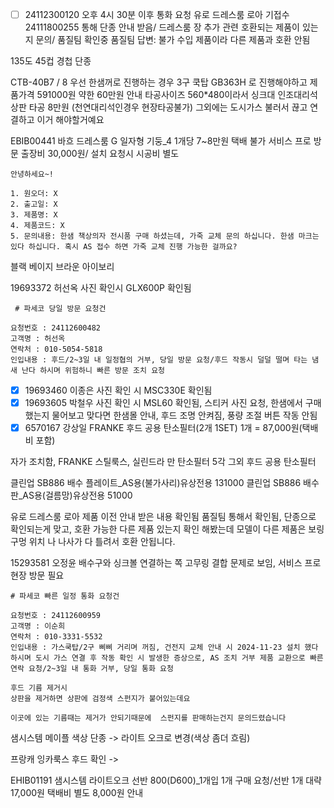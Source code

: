 - [ ] 24112300120 오후 4시 30분 이후 통화 요청
  유로 드레스룸 로아 기접수 24111800255  통해 단종 안내 받음/ 드레스룸 장 추가 관련 호환되는 제품이 있는지 문의/ 품질팀 확인중
  품질팀 답변: 불가
  수입 제품이라 다른 제품과 호환 안됨

135도 45컵 경첩 단종


CTB-40B7 / 8
우선 한샘꺼로 진행하는 경우 
3구 쿡탑 GB363H 로 진행해야하고 제품가격 591000원
약한 60만원 안내
타공사이즈 560*480이라서 싱크대 인조대리석 상판 타공 8만원 (천연대리석인경우 현장타공불가)
그외에는 도시가스 불러서 끊고 연결하고 이거 해야할거예요


EBIB00441  바흐 드레스룸 G 일자형 기둥_4 1개당 7~8만원 택배 불가 서비스 프로 방문 출장비 30,000원/ 설치 요청시 시공비 별도

```
안녕하세요~!

1. 원오더: X
2. 출고일: X
3. 제품명: X
4. 제품코드: X 
5. 문의내용: 한샘 책상의자 전시품 구매 하셨는데, 가죽 교체 문의 하십니다. 한샘 마크는 있다 하십니다. 혹시 AS 접수 하면 가죽 교체 진행 가능한 걸까요?
```


블랙 베이지 브라운 아이보리


19693372 허선옥 사진 확인시 GLX600P 확인됨

```
 # 파세코 당일 방문 요청건 

요청번호 : 24112600482
고객명 : 허선옥
연락처 : 010-5054-5818
인입내용 : 후드/2~3일 내 일정협의 거부, 당일 방문 요청/후드 작동시 덜덜 떨며 타는 냄새 난다 하시며 위험하니 빠른 방문 조치 요청
```


- [x] 19693460 이종은 사진 확인 시 MSC330E 확인됨
- [x] 19693605 박철우 사진 확인 시 MSL60  확인됨, 스티커 사진 요청,  한샘에서 구매 했는지 물어보고 맞다면 한샘몰 안내, 후드 조명 안켜짐, 풍량 조절 버튼 작동 안됨
- [x] 6570167 강상일 FRANKE 후드 공용 탄소필터(2개 1SET) 1개 = 87,000원(택배비 포함)

자가 조치함, 
FRANKE 스틸룩스, 실린드라 만 탄소필터 5각 그외 후드 공용 탄소필터


클린업 SB886 배수 플레이트_AS용(불가사리)유상전용 131000
클린업 SB886 배수판_AS용(걸름망)유상전용 51000

유로 드레스룸 로아 제품 이전 안내 받은 내용 확인됨
품질팀 통해서 확인됨, 단종으로 확인되는게 맞고, 호환 가능한 다른 제품 있는지 확인 해봤는데
모델이 다른 제품은 보링 구멍 위치 나 나사가 다 틀려서 호환 안됩니다.


15293581 오정윤 
배수구와 싱크볼 연결하는 쪽 고무링 결합 문제로 보임, 서비스 프로 현장 방문 필요

```
# 파세코 빠른 일정 통화 요청건 

요청번호 : 24112600959
고객명 : 이순희
연락처 : 010-3331-5532
인입내용 : 가스쿡탑/2구 삐삐 거리며 꺼짐, 건전지 교체 안내 시 2024-11-23 설치 했다 하시며 도시 가스 연결 후 작동 확인 시 발생한 증상으로, AS 조치 거부 제품 교환으로 빠른 연락 요청/2~3일 내 통화 거부, 당일 통화 요청
```


```
후드 기름 제거시
상판을 제거하면 상판에 검정색 스펀지가 붙어있는데요

이곳에 있는 기름때는 제거가 안되기때문에  스펀지를 판매하는건지 문의드렸습니다
```

샘시스템 메이플 색상 단종 -> 라이트 오크로 변경(색상 좀더 흐림)

프랑캐 잉카룩스 후드 확인 -> 

EHIB01191 샘시스템 라이트오크 선반 800(D600)_1개입	1개 구매 요청/선반 1개 대략 17,000원 택배비 별도 8,000원 안내
